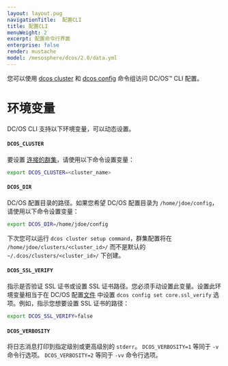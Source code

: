 ```yaml
---
layout: layout.pug
navigationTitle:  配置CLI
title: 配置CLI
menuWeight: 2
excerpt: 配置命令行界面
enterprise: false
render: mustache
model: /mesosphere/dcos/2.0/data.yml
---
```


您可以使用 [dcos cluster](/mesosphere/dcos/cn/2.0/cli/command-reference/dcos-cluster/) 和 [dcos config](/mesosphere/dcos/cn/2.0/cli/command-reference/dcos-config/) 命令组访问 DC/OS&trade; CLI 配置。

# 环境变量

DC/OS CLI 支持以下环境变量，可以动态设置。

<a name="dcos-cluster"></a>

#### `DCOS_CLUSTER`

要设置 [连接的群集](/mesosphere/dcos/cn/2.0/cli/command-reference/dcos-cluster/dcos-cluster-attach/)，请使用以下命令设置变量：

```bash
export DCOS_CLUSTER=<cluster_name>
```

<a name="dcos-dir"></a>

#### `DCOS_DIR`

DC/OS 配置目录的路径。如果您希望 DC/OS 配置目录为 `/home/jdoe/config`，请使用以下命令设置变量：

```bash
export DCOS_DIR=/home/jdoe/config
```

下次您可以运行 `dcos cluster setup command`，群集配置将在 `/home/jdoe/clusters/<cluster_id>/` 而不是默认的 `~/.dcos/clusters/<cluster_id>/` 下创建。

<a name="dcos-ssl-verify"></a>

#### `DCOS_SSL_VERIFY`

指示是否验证 SSL 证书或设置 SSL 证书路径。您必须手动设置此变量。设置此环境变量相当于在 DC/OS 配置[文件](#configuration-files) 中设置 `dcos config set core.ssl_verify` 选项。例如，指示您想要设置 SSL 证书的路径：

```bash
export DCOS_SSL_VERIFY=false
```

<a name="dcos-verbosity"></a>

#### `DCOS_VERBOSITY`

将日志消息打印到指定级别或更高级别的 `stderr`。 `DCOS_VERBOSITY=1` 等同于 `-v` 命令行选项。 `DCOS_VERBOSITY=2` 等同于 `-vv` 命令行选项。
